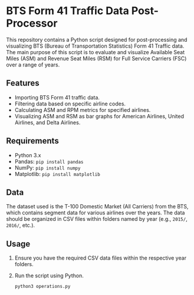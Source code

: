 # BTS Form 41 Traffic Data Post-Processor

This repository contains a Python script designed for post-processing and visualizing BTS (Bureau of Transportation Statistics) Form 41 Traffic data. The main purpose of this script is to evaluate and visualize Available Seat Miles (ASM) and Revenue Seat Miles (RSM) for Full Service Carriers (FSC) over a range of years.

## Features

- Importing BTS Form 41 traffic data.
- Filtering data based on specific airline codes.
- Calculating ASM and RPM metrics for specified airlines.
- Visualizing ASM and RSM as bar graphs for American Airlines, United Airlines, and Delta Airlines.

## Requirements

- Python 3.x
- Pandas: `pip install pandas`
- NumPy: `pip install numpy`
- Matplotlib: `pip install matplotlib`

## Data

The dataset used is the T-100 Domestic Market (All Carriers) from the BTS, which contains segment data for various airlines over the years. The data should be organized in CSV files within folders named by year (e.g., `2015/`, `2016/`, etc.).

## Usage

1. Ensure you have the required CSV data files within the respective year folders.
2. Run the script using Python.
   
   ```bash
   python3 operations.py
